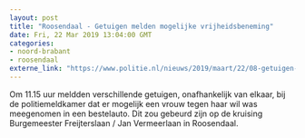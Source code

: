 ```yaml
---
layout: post
title: "Roosendaal - Getuigen melden mogelijke vrijheidsbeneming"
date: Fri, 22 Mar 2019 13:04:00 GMT
categories: 
- noord-brabant 
- roosendaal 
externe_link: "https://www.politie.nl/nieuws/2019/maart/22/08-getuigen-melden-mogelijke-vrijheidsbeneming.html"
---
```


Om 11.15 uur meldden verschillende getuigen, onafhankelijk van elkaar, bij de politiemeldkamer dat er mogelijk een vrouw tegen haar wil was meegenomen in een bestelauto. Dit zou gebeurd zijn op de kruising Burgemeester Freijterslaan / Jan Vermeerlaan in Roosendaal.
